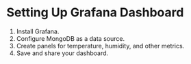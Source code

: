 # Setting Up Grafana Dashboard
1. Install Grafana.
2. Configure MongoDB as a data source.
3. Create panels for temperature, humidity, and other metrics.
4. Save and share your dashboard.
